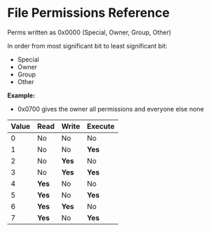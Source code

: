 # File Permissions Reference

Perms written as 0x0000 (Special, Owner, Group, Other)

In order from most significant bit to least significant bit:
  - Special
  - Owner
  - Group 
  - Other  

**Example:**
  - 0x0700 gives the owner all permissions and everyone else none


| Value | Read | Write | Execute |
| - | - | - | - |
| 0 | No | No | No |
| 1 | No | No | **Yes** |
| 2 | No | **Yes** | No |
| 3 | No | **Yes** | **Yes** |
| 4 | **Yes** | No | No |
| 5 | **Yes** | No | **Yes** |
| 6 | **Yes** | **Yes** | No |
| 7 | **Yes** | No | **Yes** |
